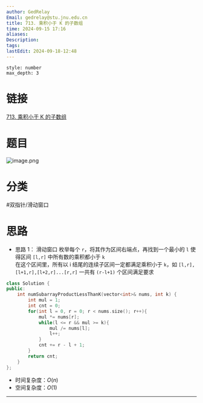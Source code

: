```yaml
---
author: GedRelay
Email: gedrelay@stu.jnu.edu.cn
title: 713. 乘积小于 K 的子数组
time: 2024-09-15 17:16
aliases: 
Description: 
tags: 
lastEdit: 2024-09-18-12:48
---
```


```toc
style: number
max_depth: 3
```

# 链接
[713. 乘积小于 K 的子数组](https://leetcode.cn/problems/subarray-product-less-than-k/) 

# 题目
![image.png](https://ged-pic-bed.oss-cn-guangzhou.aliyuncs.com/img/202409151716226.png)


# 分类
#双指针/滑动窗口 

# 思路
- 思路 1：
滑动窗口
枚举每个 `r`，将其作为区间右端点，再找到一个最小的 `l` 使得区间 `[l,r]` 中所有数的乘积都小于 `k`  
在这个区间里，所有以 i 结尾的连续子区间一定都满足乘积小于 `k`，如 `[l,r],[l+1,r],[l+2,r]...[r,r]` 一共有 `(r-l+1)` 个区间满足要求


```cpp
class Solution {
public:
    int numSubarrayProductLessThanK(vector<int>& nums, int k) {
        int mul = 1;
        int cnt = 0;
        for(int l = 0, r = 0; r < nums.size(); r++){
            mul *= nums[r];
            while(l <= r && mul >= k){
                mul /= nums[l];
                l++;
            }
            cnt += r - l + 1;
        }
        return cnt;
    }
};
```


- 时间复杂度：${O\left( n \right)  }$ 
- 空间复杂度：${O\left( 1 \right)  }$ 


---


